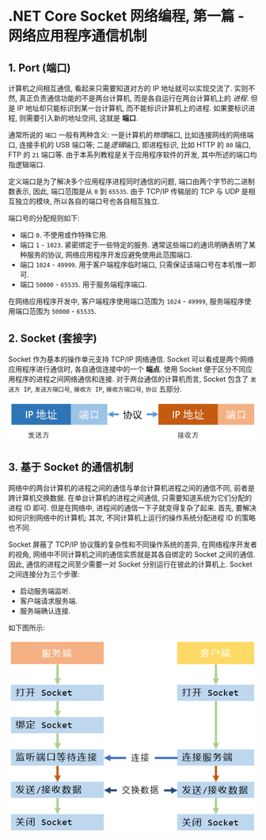 # .NET Core Socket 网络编程, 第一篇 - 网络应用程序通信机制

## 1. Port (端口)

计算机之间相互通信, 看起来只需要知道对方的 IP 地址就可以实现交流了. 实则不然, 真正负责通信功能的不是两台计算机, 而是各自运行在两台计算机上的 *进程*. 但是 IP 地址却只能标识到某一台计算机, 而不能标识计算机上的进程. 如果要标识进程, 则需要引入新的地址空间, 这就是 **端口**.

通常所说的 `端口` 一般有两种含义: 一是计算机的*物理*端口, 比如连接网线的网络端口, 连接手机的 USB 端口等; 二是*逻辑*端口, 即进程标识, 比如 HTTP 的 `80` 端口, FTP 的 `21` 端口等. 由于本系列教程是关于应用程序软件的开发, 其中所述的端口均指逻辑端口.

定义端口是为了解决多个应用程序进程同时通信的问题, 端口由两个字节的二进制数表示, 因此, 端口范围是从 `0` 到 `65535`. 由于 TCP/IP 传输层的 TCP 与 UDP 是相互独立的模块, 所以各自的端口号也各自相互独立.

端口号的分配规则如下:

- 端口 `0`. 不使用或作特殊它用.
- 端口 `1` - `1023`. 紧密绑定于一些特定的服务. 通常这些端口的通讯明确表明了某种服务的协议, 网络应用程序开发应避免使用此范围端口.
- 端口 `1024` - `49999`. 用于客户端程序临时端口, 只需保证该端口号在本机惟一即可.
- 端口 `50000` - `65535`. 用于服务端程序端口.

在网络应用程序开发中, 客户端程序使用端口范围为 `1024` - `49999`, 服务端程序使用端口范围为 `50000` - `65535`.

## 2. Socket (套接字)

Socket 作为基本的操作单元支持 TCP/IP 网络通信. Socket 可以看成是两个网络应用程序进行通信时, 各自通信连接中的一个 **端点**. 使用 Socket 便于区分不同应用程序的进程之间网络通信和连接. 对于两台通信的计算机而言, Socket 包含了 `发送方 IP`, `发送方端口号`, `接收方 IP`, `接收方端口号`, `协议` 五部分.

![Socket 组成](./images/dotnet-core-socket-networking-programming/01-communication-mechanism/socket-composition.png)

## 3. 基于 Socket 的通信机制

网络中的两台计算机的进程之间的通信与单台计算机进程之间的通信不同, 前者是跨计算机交换数据. 在单台计算机的进程之间通信, 只需要知道系统为它们分配的进程 ID 即可. 但是在网络中, 进程间的通信一下子就变得复杂了起来. 首先, 要解决如何识别网络中的计算机; 其次, 不同计算机上运行的操作系统分配进程 ID 的策略也不同.

Socket 屏蔽了 TCP/IP 协议簇的复杂性和不同操作系统的差异, 在网络程序开发者的视角, 网络中不同计算机之间的通信实质就是其各自绑定的 Socket 之间的通信. 因此, 通信的进程之间至少需要一对 Socket 分别运行在彼此的计算机上. Socket 之间连接分为三个步骤:

- 启动服务端监听.
- 客户端请求服务端.
- 服务端确认连接.

如下图所示:

![Socket 之间连接过程](./images/dotnet-core-socket-networking-programming/01-communication-mechanism/socket-transmitting-data.png)

